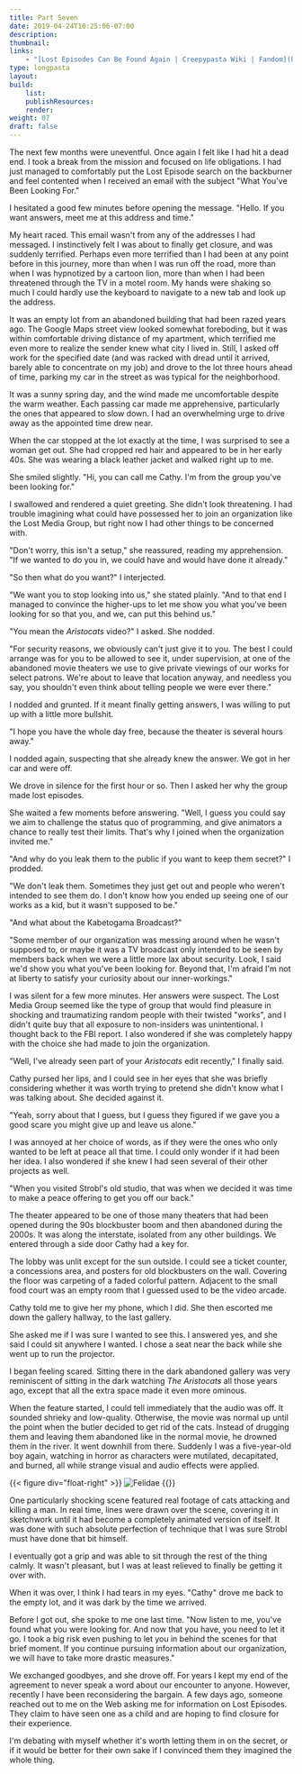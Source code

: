 ```yaml
---
title: Part Seven
date: 2019-04-24T10:25:06-07:00
description:
thumbnail:
links:
    - "[Lost Episodes Can Be Found Again | Creepypasta Wiki | Fandom](https://creepypasta.fandom.com/wiki/Lost_Episodes_Can_Be_Found_Again)"
type: longpasta
layout:
build:
    list: 
    publishResources: 
    render:
weight: 07
draft: false
---
```


The next few months were uneventful. Once again I felt like I had hit a dead end. I took a break from the mission and focused on life obligations. I had just managed to comfortably put the Lost Episode search on the backburner and feel contented when I received an email with the subject "What You've Been Looking For."

I hesitated a good few minutes before opening the message. "Hello. If you want answers, meet me at this address and time."

My heart raced. This email wasn't from any of the addresses I had messaged. I instinctively felt I was about to finally get closure, and was suddenly terrified. Perhaps even more terrified than I had been at any point before in this journey, more than when I was run off the road, more than when I was hypnotized by a cartoon lion, more than when I had been threatened through the TV in a motel room. My hands were shaking so much I could hardly use the keyboard to navigate to a new tab and look up the address.

It was an empty lot from an abandoned building that had been razed years ago. The Google Maps street view looked somewhat foreboding, but it was within comfortable driving distance of my apartment, which terrified me even more to realize the sender knew what city I lived in. Still, I asked off work for the specified date (and was racked with dread until it arrived, barely able to concentrate on my job) and drove to the lot three hours ahead of time, parking my car in the street as was typical for the neighborhood.

It was a sunny spring day, and the wind made me uncomfortable despite the warm weather. Each passing car made me apprehensive, particularly the ones that appeared to slow down. I had an overwhelming urge to drive away as the appointed time drew near.

When the car stopped at the lot exactly at the time, I was surprised to see a woman get out. She had cropped red hair and appeared to be in her early 40s. She was wearing a black leather jacket and walked right up to me.

She smiled slightly. "Hi, you can call me Cathy. I'm from the group you've been looking for."

I swallowed and rendered a quiet greeting. She didn't look threatening. I had trouble imagining what could have possessed her to join an organization like the Lost Media Group, but right now I had other things to be concerned with.

"Don't worry, this isn't a setup," she reassured, reading my apprehension. "If we wanted to do you in, we could have and would have done it already."

"So then what do you want?" I interjected.

"We want you to stop looking into us," she stated plainly. "And to that end I managed to convince the higher-ups to let me show you what you've been looking for so that you, and we, can put this behind us."

"You mean the *Aristocats* video?" I asked. She nodded.

"For security reasons, we obviously can't just give it to you. The best I could arrange was for you to be allowed to see it, under supervision, at one of the abandoned movie theaters we use to give private viewings of our works for select patrons. We're about to leave that location anyway, and needless you say, you shouldn't even think about telling people we were ever there."

I nodded and grunted. If it meant finally getting answers, I was willing to put up with a little more bullshit.

"I hope you have the whole day free, because the theater is several hours away."

I nodded again, suspecting that she already knew the answer. We got in her car and were off.

We drove in silence for the first hour or so. Then I asked her why the group made lost episodes.

She waited a few moments before answering. "Well, I guess you could say we aim to challenge the status quo of programming, and give animators a chance to really test their limits. That's why I joined when the organization invited me."

"And why do you leak them to the public if you want to keep them secret?" I prodded.

"We don't leak them. Sometimes they just get out and people who weren't intended to see them do. I don't know how you ended up seeing one of our works as a kid, but it wasn't supposed to be."

"And what about the Kabetogama Broadcast?"

"Some member of our organization was messing around when he wasn't supposed to, or maybe it was a TV broadcast only intended to be seen by members back when we were a little more lax about security. Look, I said we'd show you what you've been looking for. Beyond that, I'm afraid I'm not at liberty to satisfy your curiosity about our inner-workings."

I was silent for a few more minutes. Her answers were suspect. The Lost Media Group seemed like the type of group that would find pleasure in shocking and traumatizing random people with their twisted "works", and I didn't quite buy that all exposure to non-insiders was unintentional. I thought back to the FBI report. I also wondered if she was completely happy with the choice she had made to join the organization.

"Well, I've already seen part of your *Aristocats* edit recently," I finally said.

Cathy pursed her lips, and I could see in her eyes that she was briefly considering whether it was worth trying to pretend she didn't know what I was talking about. She decided against it.

"Yeah, sorry about that I guess, but I guess they figured if we gave you a good scare you might give up and leave us alone."

I was annoyed at her choice of words, as if they were the ones who only wanted to be left at peace all that time. I could only wonder if it had been her idea. I also wondered if she knew I had seen several of their other projects as well.

"When you visited Strobl's old studio, that was when we decided it was time to make a peace offering to get you off our back."

The theater appeared to be one of those many theaters that had been opened during the 90s blockbuster boom and then abandoned during the 2000s. It was along the interstate, isolated from any other buildings. We entered through a side door Cathy had a key for.

The lobby was unlit except for the sun outside. I could see a ticket counter, a concessions area, and posters for old blockbusters on the wall. Covering the floor was carpeting of a faded colorful pattern. Adjacent to the small food court was an empty room that I guessed used to be the video arcade.

Cathy told me to give her my phone, which I did. She then escorted me down the gallery hallway, to the last gallery.

She asked me if I was sure I wanted to see this. I answered yes, and she said I could sit anywhere I wanted. I chose a seat near the back while she went up to run the projector.

I began feeling scared. Sitting there in the dark abandoned gallery was very reminiscent of sitting in the dark watching *The Aristocats* all those years ago, except that all the extra space made it even more ominous.

When the feature started, I could tell immediately that the audio was off. It sounded shrieky and low-quality. Otherwise, the movie was normal up until the point when the butler decided to get rid of the cats. Instead of drugging them and leaving them abandoned like in the normal movie, he drowned them in the river. It went downhill from there. Suddenly I was a five-year-old boy again, watching in horror as characters were mutilated, decapitated, and burned, all while strange visual and audio effects were applied.

{{< figure
div="float-right" >}}
![Felidae](/Felidae.jpg)
{{</figure>}}

One particularly shocking scene featured real footage of cats attacking and killing a man. In real time, lines were drawn over the scene, covering it in sketchwork until it had become a completely animated version of itself. It was done with such absolute perfection of technique that I was sure Strobl must have done that bit himself.

I eventually got a grip and was able to sit through the rest of the thing calmly. It wasn't pleasant, but I was at least relieved to finally be getting it over with.

When it was over, I think I had tears in my eyes. "Cathy" drove me back to the empty lot, and it was dark by the time we arrived.

Before I got out, she spoke to me one last time. "Now listen to me, you've found what you were looking for. And now that you have, you need to let it go. I took a big risk even pushing to let you in behind the scenes for that brief moment. If you continue pursuing information about our organization, we will have to take more drastic measures."

We exchanged goodbyes, and she drove off. For years I kept my end of the agreement to never speak a word about our encounter to anyone. However, recently I have been reconsidering the bargain. A few days ago, someone reached out to me on the Web asking me for information on Lost Episodes. They claim to have seen one as a child and are hoping to find closure for their experience.

I'm debating with myself whether it's worth letting them in on the secret, or if it would be better for their own sake if I convinced them they imagined the whole thing.
